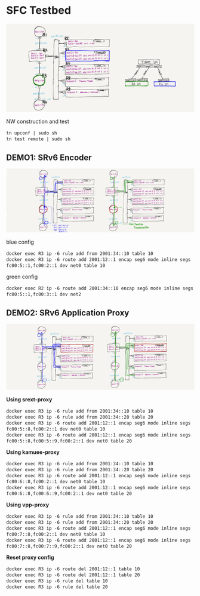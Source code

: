 
# SFC Testbed

![](./img/topo.png)

NW construction and test
```
tn upconf | sudo sh
tn test remote | sudo sh
```

## DEMO1: SRv6 Encoder

![](./img/encoder.png)

blue config
```
docker exec R3 ip -6 rule add from 2001:34::10 table 10
docker exec R3 ip -6 route add 2001:12::1 encap seg6 mode inline segs fc00:5::1,fc00:2::1 dev net0 table 10
```

green config
```
docker exec R2 ip -6 route add 2001:34::10 encap seg6 mode inline segs fc00:5::1,fc00:3::1 dev net2
```

## DEMO2: SRv6 Application Proxy

![](./img/proxy.png)

**Using srext-proxy**
```
docker exec R3 ip -6 rule add from 2001:34::10 table 10
docker exec R3 ip -6 rule add from 2001:34::20 table 20
docker exec R3 ip -6 route add 2001:12::1 encap seg6 mode inline segs fc00:5::8,fc00:2::1 dev net0 table 10
docker exec R3 ip -6 route add 2001:12::1 encap seg6 mode inline segs fc00:5::8,fc00:5::9,fc00:2::1 dev net0 table 20
```

**Using kamuee-proxy**
```
docker exec R3 ip -6 rule add from 2001:34::10 table 10
docker exec R3 ip -6 rule add from 2001:34::20 table 20
docker exec R3 ip -6 route add 2001:12::1 encap seg6 mode inline segs fc00:6::8,fc00:2::1 dev net0 table 10
docker exec R3 ip -6 route add 2001:12::1 encap seg6 mode inline segs fc00:6::8,fc00:6::9,fc00:2::1 dev net0 table 20
```

**Using vpp-proxy**
```
docker exec R3 ip -6 rule add from 2001:34::10 table 10
docker exec R3 ip -6 rule add from 2001:34::20 table 20
docker exec R3 ip -6 route add 2001:12::1 encap seg6 mode inline segs fc00:7::8,fc00:2::1 dev net0 table 10
docker exec R3 ip -6 route add 2001:12::1 encap seg6 mode inline segs fc00:7::8,fc00:7::9,fc00:2::1 dev net0 table 20
```

**Reset proxy config**
```
docker exec R3 ip -6 route del 2001:12::1 table 10
docker exec R3 ip -6 route del 2001:12::1 table 20
docker exec R3 ip -6 rule del table 10
docker exec R3 ip -6 rule del table 20
```
